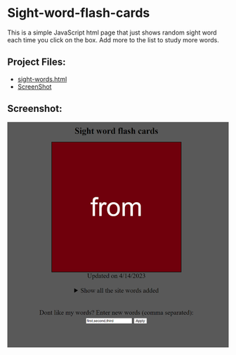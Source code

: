 # Sight-word-flash-cards
This is a simple JavaScript html page that just shows random sight word each time you click on the box.  Add more to the list to study more words.


## Project Files:
* [sight-words.html](./sight-words.html)
* [ScreenShot](./sight.png)

## Screenshot:
![ScreenShot](./sight.png)
